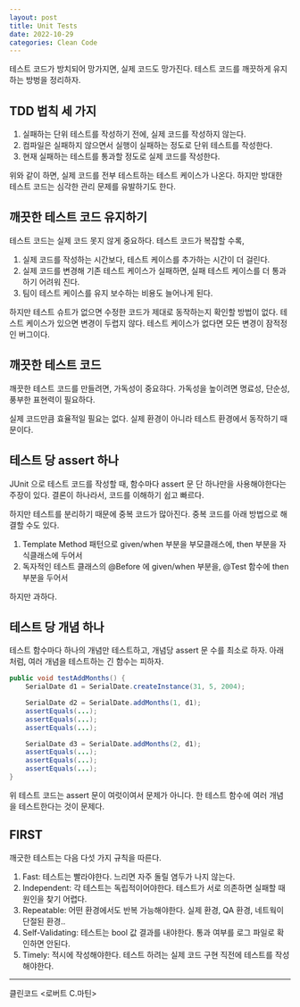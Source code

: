 ```yaml
---
layout: post
title: Unit Tests
date: 2022-10-29
categories: Clean Code
---
```


테스트 코드가 방치되어 망가지면, 실제 코드도 망가진다.
테스트 코드를 깨끗하게 유지하는 방벙을 정리하자.

## TDD 법칙 세 가지

1. 실패하는 단위 테스트를 작성하기 전에, 실제 코드를 작성하지 않는다.
2. 컴파일은 실패하지 않으면서 실행이 실패하는 정도로 단위 테스트를 작성한다.
3. 현재 실패하는 테스트를 통과할 정도로 실제 코드를 작성한다.

위와 같이 하면, 실제 코드를 전부 테스트하는 테스트 케이스가 나온다.
하지만 방대한 테스트 코드는 심각한 관리 문제를 유발하기도 한다.

## 깨끗한 테스트 코드 유지하기

테스트 코드는 실제 코드 못지 않게 중요하다.
테스트 코드가 복잡할 수록,

1. 실제 코드를 작성하는 시간보다, 테스트 케이스를 추가하는 시간이 더 걸린다.
2. 실제 코드를 변경해 기존 테스트 케이스가 실패하면, 실패 테스트 케이스를 더 통과하기 어려워 진다.
3. 팀이 테스트 케이스를 유지 보수하는 비용도 늘어나게 된다.

하지만 테스트 슈트가 없으면 수정한 코드가 제대로 동작하는지 확인할 방법이 없다.
테스트 케이스가 있으면 변경이 두렵지 않다.
테스트 케이스가 없다면 모든 변경이 잠적정인 버그이다.

## 깨끗한 테스트 코드

깨끗한 테스트 코드를 만들려면, 가독성이 중요햐다.
가독성을 높이려면 명료성, 단순성, 풍부한 표현력이 필요하다.

실제 코드만큼 효율적일 필요는 없다.
실제 환경이 아니라 테스트 환경에서 동작하기 때문이다.

## 테스트 당 assert 하나

JUnit 으로 테스트 코드를 작성할 때, 함수마다 assert 문 단 하나만을 사용해야한다는 주장이 있다.
결론이 하나라서, 코드를 이해하기 쉽고 빠르다.

하지만 테스트를 분리하기 때문에 중복 코드가 많아진다.
중복 코드를 아래 방법으로 해결할 수도 있다.

1. Template Method 패턴으로 given/when 부분을 부모클래스에, then 부분을 자식클래스에 두어서
2. 독자적인 테스트 클래스의 @Before 에 given/when 부분을, @Test 함수에 then 부분을 두어서

하지만 과하다.

## 테스트 당 개념 하나

테스트 함수마다 하나의 개념만 테스트하고, 개념당 assert 문 수를 최소로 하자.
아래 처럼, 여러 개념을 테스트하는 긴 함수는 피하자.

```java
public void testAddMonths() {
    SerialDate d1 = SerialDate.createInstance(31, 5, 2004);

    SerialDate d2 = SerialDate.addMonths(1, d1);
    assertEquals(...);
    assertEquals(...);
    assertEquals(...);

    SerialDate d3 = SerialDate.addMonths(2, d1);
    assertEquals(...);
    assertEquals(...);
    assertEquals(...);
}
```

위 테스트 코드는 assert 문이 여럿이여서 문제가 아니다.
한 테스트 함수에 여러 개념을 테스트한다는 것이 문제다.

##  FIRST

깨긋한 테스트는 다음 다섯 가지 규칙을 따른다.

1. Fast: 테스트는 빨라야한다. 느리면 자주 돌릴 염두가 나지 않는다.
2. Independent: 각 테스트는 독립적이어야한다. 테스트가 서로 의존하면 실패할 때 원인을 찾기 어렵다.
3. Repeatable: 어떤 환경에서도 반복 가능해야한다. 실제 환경, QA 환경, 네트웍이 단절된 환경..
4. Self-Validating: 테스트는 bool 값 결과를 내야한다. 통과 여부를 로그 파일로 확인하면 안된다.
5. Timely: 적시에 작성해야한다. 테스트 하려는 실제 코드 구현 직전에 테스트를 작성해야한다.

---

클린코드 <로버트 C.마틴>
